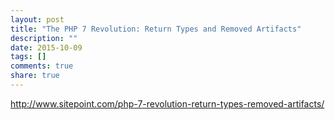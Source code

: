 ```yaml
---
layout: post
title: "The PHP 7 Revolution: Return Types and Removed Artifacts"
description: ""
date: 2015-10-09
tags: []
comments: true
share: true
---
```


http://www.sitepoint.com/php-7-revolution-return-types-removed-artifacts/

